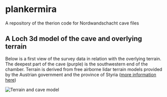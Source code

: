 # plankermira
A repository of the therion code for Nordwandschacht cave files


## A Loch 3d model of the cave and overlying terrain

Below is a first view of the survey data in relation with the overlying terrain. The deepest part of the cave (purple) is the southwestern end of the chamber. 
Terrain is derived from free airborne lidar terrain models provided by the Austrian government and the province of Styria ([more information here](https://www.landesentwicklung.steiermark.at/cms/beitrag/12803182/142970647/))

![Terrain and cave model](out/Nordwandschacht-side-view.png)
